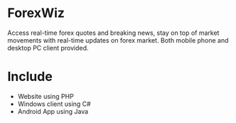 # ForexWiz

Access real-time forex quotes and  breaking news, stay on top of market movements with real-time updates on forex market. Both mobile phone and desktop PC client provided.

Include
===========
- Website using PHP
- Windows client using C#
- Android App using Java



